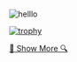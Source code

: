 #

![helllo](https://readme-typing-svg.herokuapp.com/?lines=Hello,+There!+👋;I'm+Mirko+Rovere&center=true&size=30)

<!--START_SECTION:waka-->
<!--END_SECTION:waka-->
[![trophy](https://github-profile-trophy.vercel.app/?username=Mirko-r&theme=gitdimme&no-bg=true&no-frame=true)](https://github.com/ryo-ma/github-profile-trophy)

[🔎 Show More 🔍](https://github.com/Mirko-r?tab="repositories")
